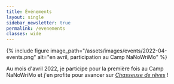 ```yaml
---
title: Événements
layout: single
sidebar_newsletter: true
permalink: /evenements
classes: wide
---
```


{% include figure image_path="/assets/images/events/2022-04-events.png" alt="en avril, participation au Camp NaNoWriMo" %}

Au mois d'avril 2022, je participe pour la première fois au Camp NaNoWriMo et j'en profite pour avancer sur [*Chasseuse de rêves*](/publications/projets-en-cours/#chasseuse-de-r%C3%AAves-titre-provisoire)&nbsp;!

